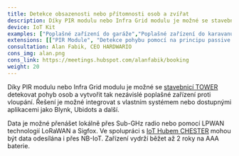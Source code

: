 ```yaml
---
title: Detekce obsazenosti nebo přítomnosti osob a zvířat
description: Díky PIR modulu nebo Infra Grid modulu je možné se stavebnicí HARDWARIO detekovat pohyb osob a zvířat.
device: IoT Kit
examples: ["Poplašné zařízení do garáže","Poplašné zařízení do karavanu","Poplašné zařízení na chatu","Automatické rozsvícení světel při pohybu","Automatický dávkovač jídla a vody pro zvíře"]
extensions: [["PIR Module", "Detekce pohybu pomocí na principu passive infrared (PIR)"],["Infra Grid Module", "Modul s 64 infračervenými senzory, díky kterému je možné detekovat pohyb i velikost a směr pohybujícího se předmětu"]]
consultation: Alan Fabik, CEO HARDWARIO
cons_img: alan.png
cons_link: https://meetings.hubspot.com/alanfabik/booking
weight: 20
---
```


Díky PIR modulu nebo Infra Grid modulu je možné se [stavebnicí TOWER](/cs/kit/) detekovat pohyb osob a vytvořit tak nezávislé poplašné zařízení proti vloupání. Řešení je možné integrovat s vlastním systémem nebo dostupnými aplikacemi jako Blynk, Ubidots a další.

Data je možné přenášet lokálně přes Sub-GHz radio nebo pomocí LPWAN technologií LoRaWAN a&nbsp;Sigfox. Ve spolupráci s [IoT Hubem CHESTER](/cs/chester/) mohou být data odesílána i&nbsp;přes NB-IoT. Zařízení vydrží běžet až 2 roky na AAA baterie.
